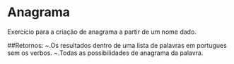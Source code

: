 # Anagrama

Exercício para a criação de anagrama a partir de um nome dado.

##Retornos:
~.Os resultados dentro de uma lista de palavras em portugues sem os verbos.
~.Todas as possibilidades de anagrama da palavra.
